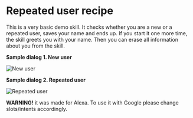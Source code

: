 # Repeated user recipe

This is a very basic demo skill. 
It checks whether you are a new or a repeated user, saves your name and ends up.
If you start it one more time, the skill greets you with your name. Then you can erase all information about you from the skill.

**Sample dialog 1. New user**

![New user](http://take.ms/7gfyV)

**Sample dialog 2. Repeated user**

![Repeated user](http://take.ms/946W0)

**WARNING!**
it was made for Alexa. To use it with Google please change slots/intents accordingly.